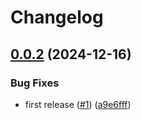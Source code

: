 # Changelog

## [0.0.2](https://github.com/StackOneHQ/file-picker/compare/file-picker-v0.0.1...file-picker-v0.0.2) (2024-12-16)


### Bug Fixes

* first release ([#1](https://github.com/StackOneHQ/file-picker/issues/1)) ([a9e6fff](https://github.com/StackOneHQ/file-picker/commit/a9e6fff0c3174beffaab819396283f25d8b17cf6))
